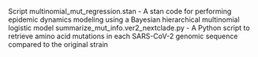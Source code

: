 Script
multinomial_mut_regression.stan - A stan code for performing epidemic dynamics modeling using a Bayesian hierarchical multinomial logistic model
summarize_mut_info.ver2_nextclade.py - A Python script to retrieve amino acid mutations in each SARS-CoV-2 genomic sequence compared to the original strain

